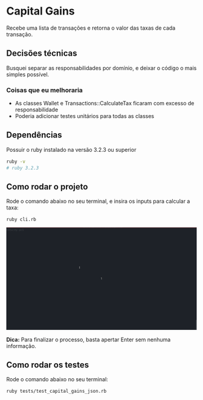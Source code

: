 # Capital Gains

Recebe uma lista de transações e retorna o valor das taxas de cada transação.

## Decisões técnicas

Busquei separar as responsabilidades por domínio, e deixar o código o mais simples possível.

### Coisas que eu melhoraria

- As classes Wallet e Transactions::CalculateTax ficaram com excesso de responsabilidade
- Poderia adicionar testes unitários para todas as classes

## Dependências

Possuir o ruby instalado na versão 3.2.3 ou superior

```bash
ruby -v 
# ruby 3.2.3
```

## Como rodar o projeto

Rode o comando abaixo no seu terminal, e insira os inputs para calcular a taxa:

```
ruby cli.rb
```

<img width="840" src="docs/cli.gif"/>

**Dica:** Para finalizar o processo, basta apertar Enter sem nenhuma informação.


## Como rodar os testes

Rode o comando abaixo no seu terminal:

```
ruby tests/test_capital_gains_json.rb
```
